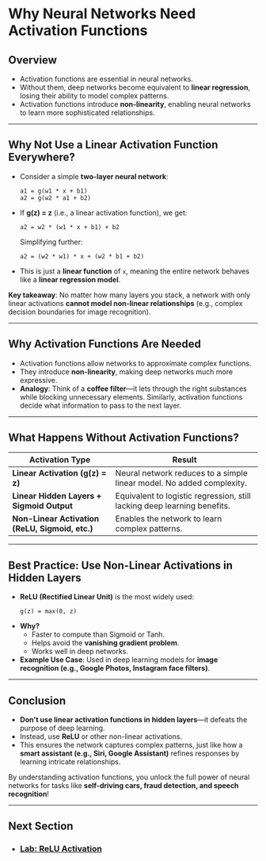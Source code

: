 # Why Neural Networks Need Activation Functions

## Overview
- Activation functions are essential in neural networks.
- Without them, deep networks become equivalent to **linear regression**, losing their ability to model complex patterns.
- Activation functions introduce **non-linearity**, enabling neural networks to learn more sophisticated relationships.

---

## Why Not Use a Linear Activation Function Everywhere?
- Consider a simple **two-layer neural network**:
  ```
  a1 = g(w1 * x + b1)
  a2 = g(w2 * a1 + b2)
  ```
- If **g(z) = z** (i.e., a linear activation function), we get:
  ```
  a2 = w2 * (w1 * x + b1) + b2
  ```
  Simplifying further:
  ```
  a2 = (w2 * w1) * x + (w2 * b1 + b2)
  ```
- This is just a **linear function** of `x`, meaning the entire network behaves like a **linear regression model**.

**Key takeaway**: No matter how many layers you stack, a network with only linear activations **cannot model non-linear relationships** (e.g., complex decision boundaries for image recognition).

---

## Why Activation Functions Are Needed
- Activation functions allow networks to approximate complex functions.
- They introduce **non-linearity**, making deep networks much more expressive.
- **Analogy**: Think of a **coffee filter**—it lets through the right substances while blocking unnecessary elements. Similarly, activation functions decide what information to pass to the next layer.

---

## What Happens Without Activation Functions?
| Activation Type | Result |
|----------------|--------|
| **Linear Activation (g(z) = z)** | Neural network reduces to a simple linear model. No added complexity. |
| **Linear Hidden Layers + Sigmoid Output** | Equivalent to logistic regression, still lacking deep learning benefits. |
| **Non-Linear Activation (ReLU, Sigmoid, etc.)** | Enables the network to learn complex patterns. |

---

## Best Practice: Use Non-Linear Activations in Hidden Layers
- **ReLU (Rectified Linear Unit)** is the most widely used:
  ```
  g(z) = max(0, z)
  ```
- **Why?**
  - Faster to compute than Sigmoid or Tanh.
  - Helps avoid the **vanishing gradient problem**.
  - Works well in deep networks.
- **Example Use Case**: Used in deep learning models for **image recognition (e.g., Google Photos, Instagram face filters)**.

---

## Conclusion
- **Don't use linear activation functions in hidden layers**—it defeats the purpose of deep learning.
- Instead, use **ReLU** or other non-linear activations.
- This ensures the network captures complex patterns, just like how a **smart assistant (e.g., Siri, Google Assistant)** refines responses by learning intricate relationships.

By understanding activation functions, you unlock the full power of neural networks for tasks like **self-driving cars, fraud detection, and speech recognition**!



---
## Next Section
- ### [Lab: ReLU Activation](Lab_ReLU_Activation.md)
